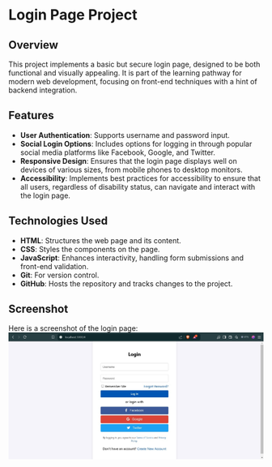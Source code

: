# Login Page Project

## Overview
This project implements a basic but secure login page, designed to be both functional and visually appealing. It is part of the learning pathway for modern web development, focusing on front-end techniques with a hint of backend integration.

## Features
- **User Authentication**: Supports username and password input.
- **Social Login Options**: Includes options for logging in through popular social media platforms like Facebook, Google, and Twitter.
- **Responsive Design**: Ensures that the login page displays well on devices of various sizes, from mobile phones to desktop monitors.
- **Accessibility**: Implements best practices for accessibility to ensure that all users, regardless of disability status, can navigate and interact with the login page.

## Technologies Used
- **HTML**: Structures the web page and its content.
- **CSS**: Styles the components on the page.
- **JavaScript**: Enhances interactivity, handling form submissions and front-end validation.
- **Git**: For version control.
- **GitHub**: Hosts the repository and tracks changes to the project.

## Screenshot
Here is a screenshot of the login page:
![Login Page Screenshot](/Image/login-page.jpg)
